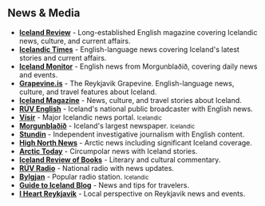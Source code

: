 ## News & Media

- **<a href="https://www.icelandreview.com" target="_blank">Iceland Review</a>** - Long-established English magazine covering Icelandic news, culture, and current affairs.
- **<a href="https://icelandictimes.com/" target="_blank">Icelandic Times</a>** - English-language news covering Iceland's latest stories and current affairs.
- **<a href="https://icelandmonitor.mbl.is" target="_blank">Iceland Monitor</a>** - English news from Morgunblaðið, covering daily news and events.
- **<a href="https://grapevine.is" target="_blank">Grapevine.is</a>** - The Reykjavik Grapevine. English-language news, culture, and travel features about Iceland.
- **<a href="https://icelandmag.is" target="_blank">Iceland Magazine</a>** - News, culture, and travel stories about Iceland.
- **<a href="https://www.ruv.is/english" target="_blank">RÚV English</a>** - Iceland's national public broadcaster with English news.
- **<a href="https://www.visir.is" target="_blank">Vísir</a>** - Major Icelandic news portal. <small>Icelandic</small>
- **<a href="https://www.mbl.is" target="_blank">Morgunblaðið</a>** - Iceland's largest newspaper. <small>Icelandic</small>
- **<a href="https://stundin.is/english/" target="_blank">Stundin</a>** - Independent investigative journalism with English content.
- **<a href="https://www.highnorthnews.com" target="_blank">High North News</a>** - Arctic news including significant Iceland coverage.
- **<a href="https://www.arctictoday.com" target="_blank">Arctic Today</a>** - Circumpolar news with Iceland stories.
- **<a href="https://bokmenntir.is/en/" target="_blank">Iceland Review of Books</a>** - Literary and cultural commentary.
- **<a href="https://www.ruv.is/ruv/frettir" target="_blank">RÚV Radio</a>** - National radio with news updates.
- **<a href="https://www.bylgjan.is" target="_blank">Bylgjan</a>** - Popular radio station. <small>Icelandic</small>
- **<a href="https://guidetoiceland.is/blog" target="_blank">Guide to Iceland Blog</a>** - News and tips for travelers.
- **<a href="https://www.iheartreykjavik.net" target="_blank">I Heart Reykjavik</a>** - Local perspective on Reykjavik news and events.
